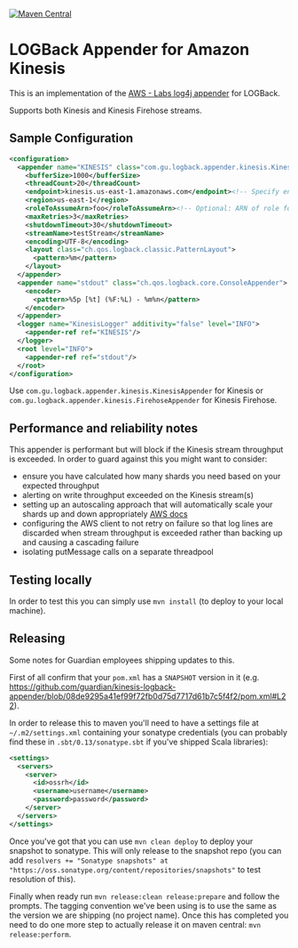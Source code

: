 [![Maven Central](https://img.shields.io/maven-central/v/com.gu/kinesis-logback-appender.svg)](https://mvnrepository.com/artifact/com.gu/kinesis-logback-appender)

# LOGBack Appender for Amazon Kinesis

This is an implementation of the [AWS - Labs log4j appender](https://github.com/awslabs/kinesis-log4j-appender) for LOGBack.

Supports both Kinesis and Kinesis Firehose streams.

## Sample Configuration

```xml
<configuration>
  <appender name="KINESIS" class="com.gu.logback.appender.kinesis.KinesisAppender">
    <bufferSize>1000</bufferSize>
    <threadCount>20</threadCount>
    <endpoint>kinesis.us-east-1.amazonaws.com</endpoint><!-- Specify endpoint OR region -->
    <region>us-east-1</region>
    <roleToAssumeArn>foo</roleToAssumeArn><!-- Optional: ARN of role for cross account access -->
    <maxRetries>3</maxRetries>
    <shutdownTimeout>30</shutdownTimeout>
    <streamName>testStream</streamName>
    <encoding>UTF-8</encoding>
    <layout class="ch.qos.logback.classic.PatternLayout">
      <pattern>%m</pattern>
    </layout>
  </appender>
  <appender name="stdout" class="ch.qos.logback.core.ConsoleAppender">
    <encoder>
      <pattern>%5p [%t] (%F:%L) - %m%n</pattern>
    </encoder>
  </appender>
  <logger name="KinesisLogger" additivity="false" level="INFO">
    <appender-ref ref="KINESIS"/>
  </logger>
  <root level="INFO">
    <appender-ref ref="stdout"/>
  </root>
</configuration>
```

Use `com.gu.logback.appender.kinesis.KinesisAppender` for Kinesis or `com.gu.logback.appender.kinesis.FirehoseAppender` for Kinesis Firehose.

## Performance and reliability notes

This appender is performant but will block if the Kinesis stream throughput is exceeded. In order to guard against this you might want to consider:
  * ensure you have calculated how many shards you need based on your expected throughput 
  * alerting on write throughput exceeded on the Kinesis stream(s)
  * setting up an autoscaling approach that will automatically scale your shards up and down appropriately [AWS docs](https://aws.amazon.com/about-aws/whats-new/2016/11/amazon-kinesis-streams-scaling-and-shard-limit-monitoring-using-new-apis/)
  * configuring the AWS client to not retry on failure so that log lines are discarded when stream throughput is exceeded rather than backing up and causing a cascading failure
  * isolating putMessage calls on a separate threadpool

## Testing locally

In order to test this you can simply use `mvn install` (to deploy to your local machine).

## Releasing

Some notes for Guardian employees shipping updates to this.

First of all confirm that your `pom.xml` has a `SNAPSHOT` version in it (e.g. https://github.com/guardian/kinesis-logback-appender/blob/08de9295a41ef99f72fb0d75d7717d61b7c5f4f2/pom.xml#L22).
 
In order to release this to maven you'll need to have a settings file at `~/.m2/settings.xml` containing your sonatype credentials (you can probably find these in `.sbt/0.13/sonatype.sbt` if you've shipped Scala libraries):
```xml
<settings>
  <servers>
    <server>
      <id>ossrh</id>
      <username>username</username>
      <password>password</password>
    </server>
  </servers>
</settings>
```

Once you've got that you can use `mvn clean deploy` to deploy your snapshot to sonatype. This will only release to the snapshot repo (you can add `resolvers += "Sonatype snapshots" at "https://oss.sonatype.org/content/repositories/snapshots"` to test resolution of this).

Finally when ready run `mvn release:clean release:prepare` and follow the prompts. The tagging convention we've been using is to use the same as the version we are shipping (no project name). Once this has completed you need to do one more step to actually release it on maven central: `mvn release:perform`.
